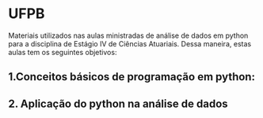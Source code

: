 # UFPB
Materiais utilizados nas aulas ministradas de análise de dados em python para a disciplina de Estágio IV de Ciências Atuariais. Dessa maneira, estas aulas tem os seguintes objetivos:

## 1.Conceitos básicos de programação em python:

## 2. Aplicação do python na análise de dados

